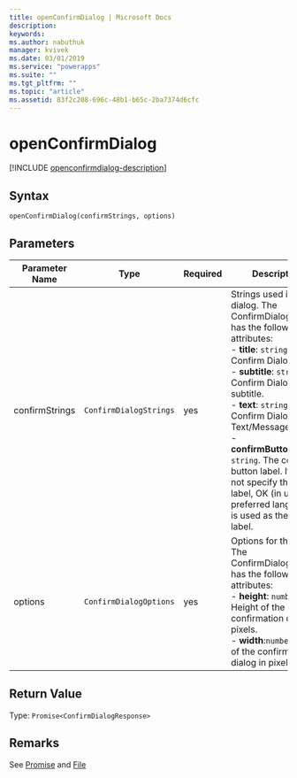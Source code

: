 ```yaml
---
title: openConfirmDialog | Microsoft Docs
description: 
keywords:
ms.author: nabuthuk
manager: kvivek
ms.date: 03/01/2019
ms.service: "powerapps"
ms.suite: ""
ms.tgt_pltfrm: ""
ms.topic: "article"
ms.assetid: 83f2c208-696c-48b1-b65c-2ba7374d6cfc
---
```


# openConfirmDialog

[!INCLUDE [openconfirmdialog-description](includes/openconfirmdialog-description.md)]

## Syntax

`openConfirmDialog(confirmStrings, options)`

## Parameters

| Parameter Name|Type|Required|Description|
| ------------- |----|--------|-----------|
|confirmStrings|`ConfirmDialogStrings`|yes|Strings used in the dialog. The ConfirmDialogStrings has the following attributes:<br/>- **title**: `string`. Confirm Dialog Title. <br/>- **subtitle**: `string`. Confirm Dialog subtitle.<br/>- **text**: `string`. Confirm Dialog Text/Message.<br/>- **confirmButtonLabel**: `string`. The confirm button label. If you do not specify the button label, OK (in user's preferred language) is used as the button label.|
|options|`ConfirmDialogOptions`|yes|Options for the dialog. The ConfirmDialogOptions has the following attributes:<br/>- **height**: `number`. Height of the confirmation dialog in pixels. <br/>- **width**:`number`. Width of the confirmation dialog in pixels|

## Return Value

Type: `Promise<ConfirmDialogResponse>`

## Remarks

See [Promise](https://developer.mozilla.org/docs/Web/JavaScript/Reference/Global_Objects/Promise) and [File](https://developer.mozilla.org/docs/Web/API/File)


